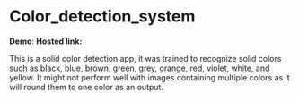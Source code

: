 # Color_detection_system
**Demo**:
**Hosted link:**

This is a solid color detection app, it was trained to recognize solid colors such as black, blue, brown, green, grey, orange, red, violet, white, and yellow. It might not perform well with images containing multiple colors as it will round them to one color as an output.
